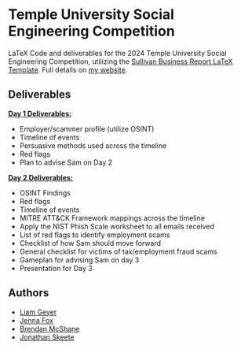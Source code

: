 # Temple University Social Engineering Competition

LaTeX Code and deliverables for the 2024 Temple University Social Engineering Competition, utilizing the [Sullivan Business Report LaTeX Template](https://www.latextemplates.com/template/sullivan-business-report). Full details on [my website](https://lfgberg.org/posts/competitions/temple-sectf-24/).

## Deliverables

[**Day 1 Deliverables:**](./deliverables/day-one-deliverables.pdf)

* Employer/scammer profile (utilize OSINT)
* Timeline of events
* Persuasive methods used across the timeline
* Red flags
* Plan to advise Sam on Day 2

[**Day 2 Deliverables:**](./deliverables/day-two-deliverables.pdf)

* OSINT Findings
* Red flags
* Timeline of events
* MITRE ATT&CK Framework mappings across the timeline
* Apply the NIST Phish Scale worksheet to all emails received
* List of red flags to identify employment scams
* Checklist of how Sam should move forward
* General checklist for victims of tax/employment fraud scams
* Gameplan for advising Sam on day 3
* Presentation for Day 3
## Authors

* [Liam Geyer](https://lfgberg.org)
* [Jenna Fox](https://jennafox.org)
* [Brendan McShane](https://github.com/bman46)
* [Jonathan Skeete](https://github.com/Indigo-10)
